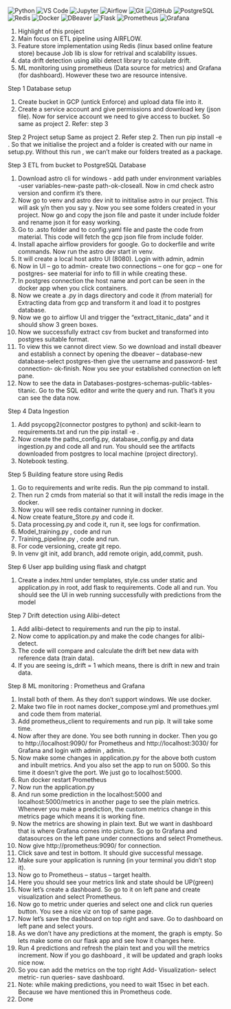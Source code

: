![Python](https://img.shields.io/badge/Python-3776AB?style=for-the-badge&logo=python&logoColor=white)
![VS Code](https://img.shields.io/badge/VS%20Code-007ACC?style=for-the-badge&logo=visualstudiocode&logoColor=white)
![Jupyter](https://img.shields.io/badge/Jupyter-F37626?style=for-the-badge&logo=jupyter&logoColor=white)
![Airflow](https://img.shields.io/badge/Apache%20Airflow-017CEE?style=for-the-badge&logo=apacheairflow&logoColor=white)
![Git](https://img.shields.io/badge/Git-F05032?style=for-the-badge&logo=git&logoColor=white)
![GitHub](https://img.shields.io/badge/GitHub-181717?style=for-the-badge&logo=github&logoColor=white)
![PostgreSQL](https://img.shields.io/badge/PostgreSQL-4169E1?style=for-the-badge&logo=postgresql&logoColor=white)
![Redis](https://img.shields.io/badge/Redis-DC382D?style=for-the-badge&logo=redis&logoColor=white)
![Docker](https://img.shields.io/badge/Docker-2496ED?style=for-the-badge&logo=docker&logoColor=white)
![DBeaver](https://img.shields.io/badge/DBeaver-372923?style=for-the-badge&logo=dbeaver&logoColor=white)
![Flask](https://img.shields.io/badge/Flask-000000?style=for-the-badge&logo=flask&logoColor=white)
![Prometheus](https://img.shields.io/badge/Prometheus-E6522C?style=for-the-badge&logo=prometheus&logoColor=white)
![Grafana](https://img.shields.io/badge/Grafana-F46800?style=for-the-badge&logo=grafana&logoColor=white)


1.	Highlight of this project
2.	Main focus on ETL pipeline using AIRFLOW.
3.	Feature store implementation using Redis (linux based online feature store) because Job lib is slow for retrival and scalability issues.
4.	data drift detection using alibi detect library to calculate drift.
5.	ML monitoring using prometheus (Data source for metrics) and Grafana (for dashboard). However these two are resource intensive.

Step 1
Database setup
1.	Create bucket in GCP (untick Enforce) and upload data file into it.
2.	Create a service account and give permissions and download key (json file).
Now for service account we need to give access to bucket. So same as project 2. Refer: step 3

Step 2
Project setup
Same as project 2. Refer step 2.
Then run pip install -e .
So that we initialise the project and a folder is created with our name in setup.py.
Without this run , we can’t make our folders treated as a package.

Step 3
ETL from bucket to PostgreSQL Database
1.	Download astro cli for windows -  add path under environment variables -user variables-new-paste path-ok-closeall. Now in cmd check astro version and confirm it’s there.
2.	Now go to venv and astro dev init to inititalise astro in our project. This will ask y/n then you say y. Now you see some folders created in your project. Now go and copy the json file and paste it under include folder and rename json it for easy working.
3.	Go to .asto folder and to config.yaml file and paste the code from material. This code will fetch the gcp json file from include folder.
4.	Install apache airflow providers for google. Go to dockerfile and write commands. Now run the astro dev start in venv.
5.	It will create a local host astro UI (8080). Login with admin, admin 
6.	Now in UI – go to admin- create two connections – one for gcp – one for postgres- see material for info to fill in while creating these. 
7.	In postgres connection the host name  and port can be seen in the docker app when you click containers.
8.	Now we create a .py in dags directory and code it (from material) for Extracting data from gcp and transform it and load it to postgres database.
9.	Now we go to airflow UI and trigger the “extract_titanic_data” and it should show 3 green boxes.
10.	Now we successfully extract csv from bucket and transformed into postgres suitable format.
11.	To view this we cannot direct view. So we download and install dbeaver and establish a connect by opening the dbeaver – database-new database-select postgres-then give the username and password- test connection- ok-finish. Now you see your established connection on left pane.
12.	Now to see the data in Databases-postgres-schemas-public-tables-titanic. Go to the SQL editor and write the query and run. That’s it you can see the data now.


Step 4
Data Ingestion
1.	Add psycopg2(connector postgres to python) and scikit-learn to requirements.txt and run the pip install -e .
2.	Now create the paths_config.py, database_config.py and data ingestion.py and code all and run. You should see the artifacts downloaded from postgres to local machine (project directory).
3.	Notebook testing.

Step 5
Building feature store using Redis
1.	Go to requirements and write redis. Run the pip command to install.
2.	Then run 2 cmds from material so that it will install the redis image in the docker.
3.	Now you will see redis container running in docker.
4.	Now create feature_Store.py and code it.
5.	Data processing.py and code it, run it, see logs for confirmation.
6.	Model_training.py , code and run
7.	Training_pipeline.py , code and run.
8.	For code versioning, create git repo.
9.	In venv git init, add branch, add remote origin, add,commit, push.

    
Step 6
User app building using flask and chatgpt
1.	Create a index.html under templates, style.css under static and application.py in root, add flask to requirements. Code all and run. You should see the UI in web running successfully with predictions from the model
   
Step 7
Drift detection using Alibi-detect

1.	Add alibi-detect to requirements and run the pip to instal.
2.	Now come to application.py and make the code changes for alibi-detect.
3.	The code will compare and calculate the drift bet new data with reference data (train data).
4.	If you are seeing is_drift = 1 which means, there is drift in new and train data.
   
Step 8
ML monitoring : Prometheus and Grafana
1.	Install both of them. As they don’t support windows. We use docker.
2.	Make two file in root names docker_compose.yml and promethues.yml and code them from material.
3.	Add prometheus_client to requirements and run pip. It will take some time.
4.	Now after they are done. You see both running in docker. Then you go to http://localhost:9090/ for Prometheus and http://localhost:3030/ for Grafana and login with admin , admin.
5.	Now make some changes in application.py for the above both custom and inbuilt metrics. And you also set the app to run on 5000. So this time it doesn’t give the port. We just go to localhost:5000.
6.	Run docker restart Prometheus 
7.	Now run the application.py
8.	And run some prediction in the localhost:5000 and localhost:5000/metrics in another page to see the plain metrics. Whenever you make a prediction, the custom metrics change in this metrics page which means it is working fine.
9.	Now the metrics are showing in plain text. But we want in dashboard that is where Grafana comes into picture. So go to Grafana and datasources on the left pane under connections and select Prometheus.
10.	Now give http://prometheus:9090/ for connection.
11.	Click save and test in bottom. It should give successful message.
12.	Make sure your application is running (in your terminal you didn’t stop it).
13.	Now go to Prometheus – status – target health.
14.	Here you should see your metrics link and state should be UP(green)
15.	Now let’s create a dashboard. So go to it on left pane and create visualization and select Prometheus.
16.	Now go to metric under queries and select one and click run queries button. You see a nice viz on top of same page.
17.	Now let’s save the dashboard on top right and save. Go to dashboard on left pane and select yours.
18.	As we don’t have any predictions at the moment, the graph is empty. So lets make some on our flask app and see how it changes here.
19.	Run 4 predictions and refresh the plain text and you will the metrics increment. Now if you go dashboard , it will be updated and graph looks nice now.
20.	So you can add the metrics on the top right Add- Visualization- select metric- run queries- save dashboard.
21.	Note: while making predictions, you need to wait 15sec in bet each. Because we have mentioned this in Prometheus code.
22.	Done


